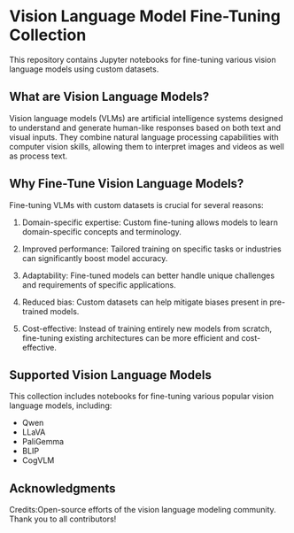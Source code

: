 # Vision Language Model Fine-Tuning Collection

This repository contains Jupyter notebooks for fine-tuning various vision language models using custom datasets.

## What are Vision Language Models?

Vision language models (VLMs) are artificial intelligence systems designed to understand and generate human-like responses based on both text and visual inputs. They combine natural language processing capabilities with computer vision skills, allowing them to interpret images and videos as well as process text.

## Why Fine-Tune Vision Language Models?

Fine-tuning VLMs with custom datasets is crucial for several reasons:

1. Domain-specific expertise: Custom fine-tuning allows models to learn domain-specific concepts and terminology.

2. Improved performance: Tailored training on specific tasks or industries can significantly boost model accuracy.

3. Adaptability: Fine-tuned models can better handle unique challenges and requirements of specific applications.

4. Reduced bias: Custom datasets can help mitigate biases present in pre-trained models.

5. Cost-effective: Instead of training entirely new models from scratch, fine-tuning existing architectures can be more efficient and cost-effective.

## Supported Vision Language Models

This collection includes notebooks for fine-tuning various popular vision language models, including:

- Qwen
- LLaVA
- PaliGemma
- BLIP
- CogVLM


## Acknowledgments

Credits:Open-source efforts of the vision language modeling community. 
Thank you to all contributors!
